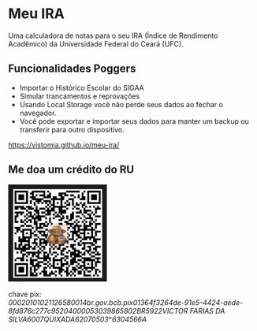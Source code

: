 # Meu IRA

Uma calculadora de notas para o seu IRA (Índice de Rendimento Acadêmico) da Universidade Federal do Ceará (UFC).

## Funcionalidades Poggers

- Importar o Histórico Escolar do SIGAA
- Simular trancamentos e reprovações
- Usando Local Storage você não perde seus dados ao fechar o navegador.
- Você pode exportar e importar seus dados para manter um backup ou transferir para outro dispositivo.

https://vistomia.github.io/meu-ira/

## Me doa um crédito do RU

<p align="left">
    <img src="https://github.com/vistomia/meu-ira/blob/main/qrcode.png?raw=true" alt="Doe com Pix" width="200"/>
</p>

chave pix:\
*00020101021126580014br.gov.bcb.pix01364f3264de-91e5-4424-aede-8fd876c277c95204000053039865802BR5922VICTOR FARIAS DA SILVA6007QUIXADA62070503***6304566A*
